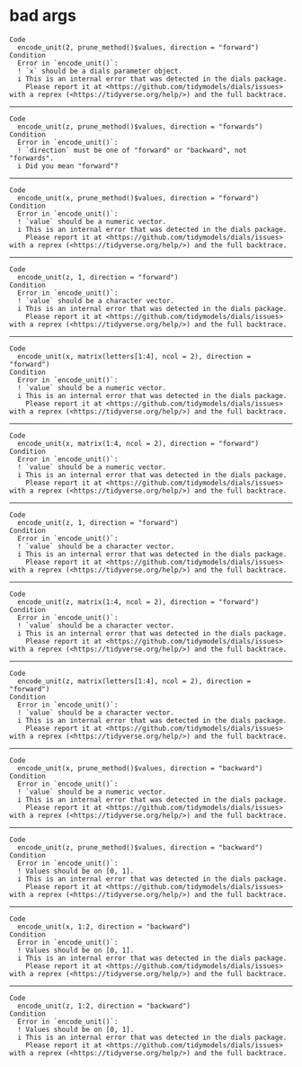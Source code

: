 # bad args

    Code
      encode_unit(2, prune_method()$values, direction = "forward")
    Condition
      Error in `encode_unit()`:
      ! `x` should be a dials parameter object.
      i This is an internal error that was detected in the dials package.
        Please report it at <https://github.com/tidymodels/dials/issues> with a reprex (<https://tidyverse.org/help/>) and the full backtrace.

---

    Code
      encode_unit(z, prune_method()$values, direction = "forwards")
    Condition
      Error in `encode_unit()`:
      ! `direction` must be one of "forward" or "backward", not "forwards".
      i Did you mean "forward"?

---

    Code
      encode_unit(x, prune_method()$values, direction = "forward")
    Condition
      Error in `encode_unit()`:
      ! `value` should be a numeric vector.
      i This is an internal error that was detected in the dials package.
        Please report it at <https://github.com/tidymodels/dials/issues> with a reprex (<https://tidyverse.org/help/>) and the full backtrace.

---

    Code
      encode_unit(z, 1, direction = "forward")
    Condition
      Error in `encode_unit()`:
      ! `value` should be a character vector.
      i This is an internal error that was detected in the dials package.
        Please report it at <https://github.com/tidymodels/dials/issues> with a reprex (<https://tidyverse.org/help/>) and the full backtrace.

---

    Code
      encode_unit(x, matrix(letters[1:4], ncol = 2), direction = "forward")
    Condition
      Error in `encode_unit()`:
      ! `value` should be a numeric vector.
      i This is an internal error that was detected in the dials package.
        Please report it at <https://github.com/tidymodels/dials/issues> with a reprex (<https://tidyverse.org/help/>) and the full backtrace.

---

    Code
      encode_unit(x, matrix(1:4, ncol = 2), direction = "forward")
    Condition
      Error in `encode_unit()`:
      ! `value` should be a numeric vector.
      i This is an internal error that was detected in the dials package.
        Please report it at <https://github.com/tidymodels/dials/issues> with a reprex (<https://tidyverse.org/help/>) and the full backtrace.

---

    Code
      encode_unit(z, 1, direction = "forward")
    Condition
      Error in `encode_unit()`:
      ! `value` should be a character vector.
      i This is an internal error that was detected in the dials package.
        Please report it at <https://github.com/tidymodels/dials/issues> with a reprex (<https://tidyverse.org/help/>) and the full backtrace.

---

    Code
      encode_unit(z, matrix(1:4, ncol = 2), direction = "forward")
    Condition
      Error in `encode_unit()`:
      ! `value` should be a character vector.
      i This is an internal error that was detected in the dials package.
        Please report it at <https://github.com/tidymodels/dials/issues> with a reprex (<https://tidyverse.org/help/>) and the full backtrace.

---

    Code
      encode_unit(z, matrix(letters[1:4], ncol = 2), direction = "forward")
    Condition
      Error in `encode_unit()`:
      ! `value` should be a character vector.
      i This is an internal error that was detected in the dials package.
        Please report it at <https://github.com/tidymodels/dials/issues> with a reprex (<https://tidyverse.org/help/>) and the full backtrace.

---

    Code
      encode_unit(x, prune_method()$values, direction = "backward")
    Condition
      Error in `encode_unit()`:
      ! `value` should be a numeric vector.
      i This is an internal error that was detected in the dials package.
        Please report it at <https://github.com/tidymodels/dials/issues> with a reprex (<https://tidyverse.org/help/>) and the full backtrace.

---

    Code
      encode_unit(z, prune_method()$values, direction = "backward")
    Condition
      Error in `encode_unit()`:
      ! Values should be on [0, 1].
      i This is an internal error that was detected in the dials package.
        Please report it at <https://github.com/tidymodels/dials/issues> with a reprex (<https://tidyverse.org/help/>) and the full backtrace.

---

    Code
      encode_unit(x, 1:2, direction = "backward")
    Condition
      Error in `encode_unit()`:
      ! Values should be on [0, 1].
      i This is an internal error that was detected in the dials package.
        Please report it at <https://github.com/tidymodels/dials/issues> with a reprex (<https://tidyverse.org/help/>) and the full backtrace.

---

    Code
      encode_unit(z, 1:2, direction = "backward")
    Condition
      Error in `encode_unit()`:
      ! Values should be on [0, 1].
      i This is an internal error that was detected in the dials package.
        Please report it at <https://github.com/tidymodels/dials/issues> with a reprex (<https://tidyverse.org/help/>) and the full backtrace.

